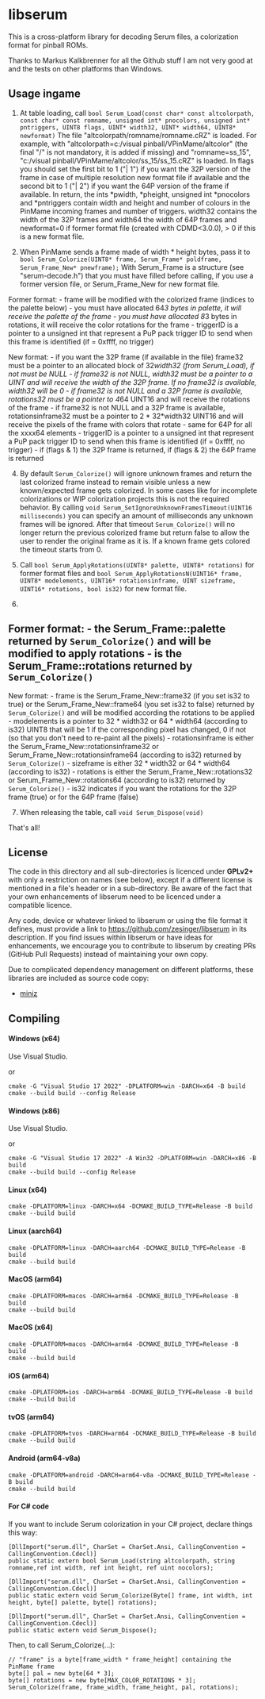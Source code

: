 # libserum
This is a cross-platform library for decoding Serum files, a colorization format for pinball ROMs.

Thanks to Markus Kalkbrenner for all the Github stuff I am not very good at and the tests on other platforms than Windows.

## Usage ingame

1. At table loading, call `bool Serum_Load(const char* const altcolorpath, const char* const romname, unsigned int* pnocolors, unsigned int* pntriggers, UINT8 flags, UINT* width32, UINT* width64, UINT8* newformat)`
The file "altcolorpath/romname/romname.cRZ" is loaded. For example, with "altcolorpath=c:/visual pinball/VPinMame/altcolor" (the final "/" is not mandatory, it is added if missing) and "romname=ss_15", "c:/visual pinball/VPinMame/altcolor/ss_15/ss_15.cRZ" is loaded.
In flags you should set the first bit to 1 ("| 1") if you want the 32P version of the frame in case of multiple resolution new format file if available and the second bit to 1 ("| 2") if you want the 64P version of the frame if available.
In return, the ints *pwidth, *pheight, unsigned int *pnocolors and *pntriggers contain width and height and number of colours in the PinMame incoming frames and number of triggers.
width32 contains the width of the 32P frames and width64 the width of 64P frames and newformat=0 if former format file (created with CDMD<3.0.0), > 0 if this is a new format file.

2. When PinMame sends a frame made of width * height bytes, pass it to `bool Serum_Colorize(UINT8* frame, Serum_Frame* poldframe, Serum_Frame_New* pnewframe);`
With Serum_Frame is a structure (see "serum-decode.h") that you must have filled before calling, if you use a former version file, or Serum_Frame_New for new format file.

Former format:
	- frame will be modified with the colorized frame (indices to the palette below)
	- you must have allocated 64*3 bytes in palette, it will receive the palette of the frame
	- you must have allocated 8*3 bytes in rotations, it will receive the color rotations for the frame
	- triggerID is a pointer to a unsigned int that represent a PuP pack trigger ID to send when this frame is identified (if = 0xffff, no trigger)
 
New format:
	- if you want the 32P frame (if available in the file) frame32 must be a pointer to an allocated block of 32*width32 (from Serum_Load), if not must be NULL
	- if frame32 is not NULL, width32 must be a pointer to a UINT and will receive the width of the 32P frame. If no frame32 is available, width32 will be 0
	- if frame32 is not NULL and a 32P frame is available, rotations32 must be a pointer to 4*64 UINT16 and will receive the rotations of the frame
	- if frame32 is not NULL and a 32P frame is available, rotationsinframe32 must be a pointer to 2 * 32*width32 UINT16 and will receive the pixels of the frame with colors that rotate
	- same for 64P for all the xxxx64 elements
	- triggerID is a pointer to a unsigned int that represent a PuP pack trigger ID to send when this frame is identified (if = 0xffff, no trigger)
	- if (flags & 1) the 32P frame is returned, if (flags & 2) the 64P frame is returned

4. By default `Serum_Colorize()` will ignore unknown frames and return the last colorized frame instead to remain visible unless a new known/expected frame gets colorized.
In some cases like for incomplete colorizations or WIP colorization projects this is not the required behavior.
By calling `void Serum_SetIgnoreUnknownFramesTimeout(UINT16 milliseconds)` you can specify an amount of milliseconds any unknown frames will be ignored.
After that timeout `Serum_Colorize()` will no longer return the previous colorized frame but return false to allow the user to render the original frame as it is.
If a known frame gets colored the timeout starts from 0.

5. Call `bool Serum_ApplyRotations(UINT8* palette, UINT8* rotations)` for former format files and `bool Serum_ApplyRotationsN(UINT16* frame, UINT8* modelements, UINT16* rotationsinframe, UINT sizeframe, UINT16* rotations, bool is32)` for new format file.
6. 
Former format:
	- the Serum_Frame::palette returned by `Serum_Colorize()` and will be modified to apply rotations
	- is the Serum_Frame::rotations returned by `Serum_Colorize()`
 - 
New format:
	- frame is the Serum_Frame_New::frame32 (if you set is32 to true) or the Serum_Frame_New::frame64 (you set is32 to false) returned by `Serum_Colorize()` and will be modified according the rotations to be applied
	- modelements is a pointer to 32 * width32 or 64 * width64 (according to is32) UINT8 that will be 1 if the corresponding pixel has changed, 0 if not (so that you don't need to re-paint all the pixels)
	- rotationsinframe is either the Serum_Frame_New::rotationsinframe32 or Serum_Frame_New::rotationsinframe64 (according to is32) returned by `Serum_Colorize()`
	- sizeframe is either 32 * width32 or 64 * width64 (according to is32)
	- rotations is either the Serum_Frame_New::rotations32 or Serum_Frame_New::rotations64 (according to is32) returned by `Serum_Colorize()`
	- is32 indicates if you want the rotations for the 32P frame (true) or for the 64P frame (false)

7. When releasing the table, call `void Serum_Dispose(void)`

That's all!

## License 
The code in this directory and all sub-directories is licenced under **GPLv2+** with only a restriction on names (see below), except if a different license is
mentioned in a file's header or in a sub-directory. Be aware of the fact that your own enhancements of libserum need to
be licenced under a compatible licence.

Any code, device or whatever linked to libserum or using the file format it defines, must provide a link to https://github.com/zesinger/libserum in its description.
If you find issues within libserum or have ideas for enhancements, we encourage you to contribute to libserum by creating PRs (GitHub Pull Requests) instead of maintaining your own copy.

Due to complicated dependency management on different platforms, these libraries are included as source code copy:
* [miniz](https://github.com/richgel999/miniz)

## Compiling

#### Windows (x64)
Use Visual Studio.

or

```shell
cmake -G "Visual Studio 17 2022" -DPLATFORM=win -DARCH=x64 -B build
cmake --build build --config Release
```

#### Windows (x86)
Use Visual Studio.

or

```shell
cmake -G "Visual Studio 17 2022" -A Win32 -DPLATFORM=win -DARCH=x86 -B build
cmake --build build --config Release
```

#### Linux (x64)
```shell
cmake -DPLATFORM=linux -DARCH=x64 -DCMAKE_BUILD_TYPE=Release -B build
cmake --build build
```

#### Linux (aarch64)
```shell
cmake -DPLATFORM=linux -DARCH=aarch64 -DCMAKE_BUILD_TYPE=Release -B build
cmake --build build
```

#### MacOS (arm64)
```shell
cmake -DPLATFORM=macos -DARCH=arm64 -DCMAKE_BUILD_TYPE=Release -B build
cmake --build build
```

#### MacOS (x64)
```shell
cmake -DPLATFORM=macos -DARCH=arm64 -DCMAKE_BUILD_TYPE=Release -B build
cmake --build build
```

#### iOS (arm64)
```shell
cmake -DPLATFORM=ios -DARCH=arm64 -DCMAKE_BUILD_TYPE=Release -B build
cmake --build build
```

#### tvOS (arm64)
```shell
cmake -DPLATFORM=tvos -DARCH=arm64 -DCMAKE_BUILD_TYPE=Release -B build
cmake --build build
```

#### Android (arm64-v8a)
```shell
cmake -DPLATFORM=android -DARCH=arm64-v8a -DCMAKE_BUILD_TYPE=Release -B build
cmake --build build
```

#### For C# code
If you want to include Serum colorization in your C# project, declare things this way:

```
[DllImport("serum.dll", CharSet = CharSet.Ansi, CallingConvention = CallingConvention.Cdecl)]
public static extern bool Serum_Load(string altcolorpath, string romname,ref int width, ref int height, ref uint nocolors);

[DllImport("serum.dll", CharSet = CharSet.Ansi, CallingConvention = CallingConvention.Cdecl)]
public static extern void Serum_Colorize(Byte[] frame, int width, int height, byte[] palette, byte[] rotations);

[DllImport("serum.dll", CharSet = CharSet.Ansi, CallingConvention = CallingConvention.Cdecl)]
public static extern void Serum_Dispose();
```

Then, to call Serum_Colorize(...):

```
// "frame" is a byte[frame_width * frame_height] containing the PinMame frame
byte[] pal = new byte[64 * 3];
byte[] rotations = new byte[MAX_COLOR_ROTATIONS * 3];
Serum_Colorize(frame, frame_width, frame_height, pal, rotations);
```
